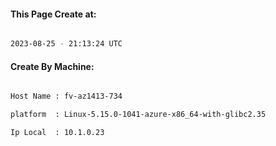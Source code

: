 
   
#### This Page Create at:

```bash

2023-08-25 - 21:13:24 UTC

```

#### Create By Machine:

```bash

Host Name : fv-az1413-734

platform  : Linux-5.15.0-1041-azure-x86_64-with-glibc2.35

Ip Local  : 10.1.0.23

```

